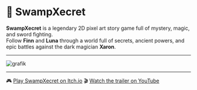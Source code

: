 # 🐸 SwampXecret

**SwampXecret** is a legendary 2D pixel art story game full of mystery, magic, and sword fighting.  
Follow **Finn** and **Luna** through a world full of secrets, ancient powers, and epic battles against the dark magician **Xaron**.

---
![grafik](https://github.com/user-attachments/assets/c22e4ddd-306d-432b-9eb5-14635e316705)

---
🎮 [Play SwampXecret on Itch.io](https://stefanos0710.itch.io/swampxecret)
🎬 [Watch the trailer on YouTube](https://www.youtube.com/watch?v=C5p3MQ85bkAß)  
